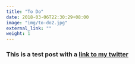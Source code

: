 ```yaml
---
title: "To Do"
date: 2018-03-06T22:30:29+08:00
image: "img/to-do2.jpg"
external_link: ""
weight: 1
---
```


### This is a test post with a [link to my twitter](http://tweeter-tweet.herokuapp.com)
